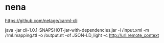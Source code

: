 # nena

https://github.com/netage/carml-cli

java -jar cli-1.0.1-SNAPSHOT-jar-with-dependencies.jar -i /input.xml -m /rml.mapping.ttl -o /output.nt -of JSON-LD_light -c http://url.remote_context
